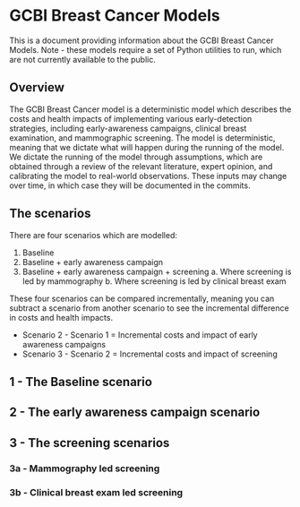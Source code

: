 # GCBI Breast Cancer Models
This is a document providing information about the GCBI Breast Cancer Models.
Note - these models require a set of Python utilities to run, which are not currently available to the public. 

## Overview
The GCBI Breast Cancer model is a deterministic model which describes the costs and health impacts of implementing various early-detection strategies, including early-awareness campaigns, clinical breast examination, and mammographic screening. The model is deterministic, meaning that we dictate what will happen during the running of the model.
We dictate the running of the model through assumptions, which are obtained through a review of the relevant literature, expert opinion, and calibrating the model to real-world observations.
These inputs may change over time, in which case they will be documented in the commits.

## The scenarios
There are four scenarios which are modelled:
1. Baseline
2. Baseline + early awareness campaign
3. Baseline + early awareness campaign + screening
  a. Where screening is led by mammography
  b. Where screening is led by clinical breast exam

These four scenarios can be compared incrementally, meaning you can subtract a scenario from another scenario to see the incremental difference in costs and health impacts.
- Scenario 2 - Scenario 1 = Incremental costs and impact of early awareness campaigns
- Scenario 3 - Scenario 2 = Incremental costs and impact of screening

## 1 - The Baseline scenario
## 2 - The early awareness campaign scenario
## 3 - The screening scenarios
### 3a - Mammography led screening
### 3b - Clinical breast exam led screening
